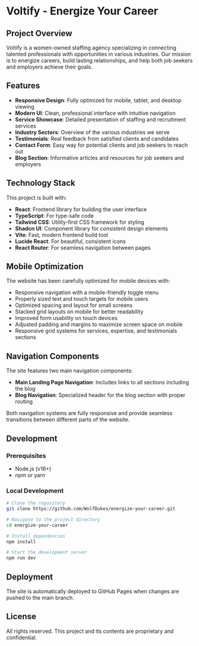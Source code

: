# Voltify - Energize Your Career

## Project Overview

Voltify is a women-owned staffing agency specializing in connecting talented professionals with opportunities in various industries. Our mission is to energize careers, build lasting relationships, and help both job seekers and employers achieve their goals.

## Features

- **Responsive Design**: Fully optimized for mobile, tablet, and desktop viewing
- **Modern UI**: Clean, professional interface with intuitive navigation
- **Service Showcase**: Detailed presentation of staffing and recruitment services
- **Industry Sectors**: Overview of the various industries we serve
- **Testimonials**: Real feedback from satisfied clients and candidates
- **Contact Form**: Easy way for potential clients and job seekers to reach out
- **Blog Section**: Informative articles and resources for job seekers and employers

## Technology Stack

This project is built with:

- **React**: Frontend library for building the user interface
- **TypeScript**: For type-safe code
- **Tailwind CSS**: Utility-first CSS framework for styling
- **Shadcn UI**: Component library for consistent design elements
- **Vite**: Fast, modern frontend build tool
- **Lucide React**: For beautiful, consistent icons
- **React Router**: For seamless navigation between pages

## Mobile Optimization

The website has been carefully optimized for mobile devices with:

- Responsive navigation with a mobile-friendly toggle menu
- Properly sized text and touch targets for mobile users
- Optimized spacing and layout for small screens
- Stacked grid layouts on mobile for better readability
- Improved form usability on touch devices
- Adjusted padding and margins to maximize screen space on mobile
- Responsive grid systems for services, expertise, and testimonials sections

## Navigation Components

The site features two main navigation components:

- **Main Landing Page Navigation**: Includes links to all sections including the blog
- **Blog Navigation**: Specialized header for the blog section with proper routing

Both navigation systems are fully responsive and provide seamless transitions between different parts of the website.

## Development

### Prerequisites

- Node.js (v16+)
- npm or yarn

### Local Development

```sh
# Clone the repository
git clone https://github.com/WolfDukes/energize-your-career.git

# Navigate to the project directory
cd energize-your-career

# Install dependencies
npm install

# Start the development server
npm run dev
```

## Deployment

The site is automatically deployed to GitHub Pages when changes are pushed to the main branch.

## License

All rights reserved. This project and its contents are proprietary and confidential.
